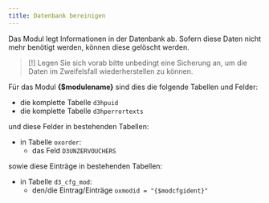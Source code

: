 ```yaml
---
title: Datenbank bereinigen
---
```

  
Das Modul legt Informationen in der Datenbank ab. Sofern diese Daten nicht mehr benötigt werden, können diese gelöscht werden. 

> [!] Legen Sie sich vorab bitte unbedingt eine Sicherung an, um die Daten im Zweifelsfall wiederherstellen zu können.
    
Für das Modul **{$modulename}** sind dies die folgende Tabellen und Felder:

* die komplette Tabelle `d3hpuid`
* die komplette Tabelle `d3hperrortexts`

    
und diese Felder in bestehenden Tabellen:

* in Tabelle `oxorder`:  
  * das Feld `D3UNZERVOUCHERS`
  
sowie diese Einträge in bestehenden Tabellen:

* in Tabelle `d3_cfg_mod`:  
  * den/die Eintrag/Einträge `oxmodid = "{$modcfgident}"`
